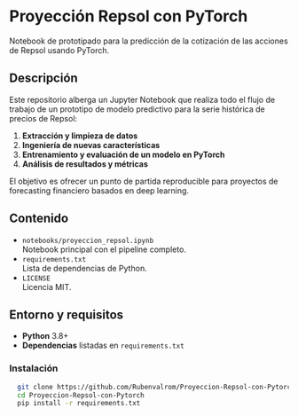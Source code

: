 # Proyección Repsol con PyTorch

Notebook de prototipado para la predicción de la cotización de las acciones de Repsol usando PyTorch.

## Descripción

Este repositorio alberga un Jupyter Notebook que realiza todo el flujo de trabajo de un prototipo de modelo predictivo para la serie histórica de precios de Repsol:

1. **Extracción y limpieza de datos**  
2. **Ingeniería de nuevas características**  
3. **Entrenamiento y evaluación de un modelo en PyTorch**  
4. **Análisis de resultados y métricas**

El objetivo es ofrecer un punto de partida reproducible para proyectos de forecasting financiero basados en deep learning.

## Contenido

- `notebooks/proyeccion_repsol.ipynb`  
  Notebook principal con el pipeline completo.  
- `requirements.txt`  
  Lista de dependencias de Python.  
- `LICENSE`  
  Licencia MIT.  

## Entorno y requisitos

- **Python** 3.8+  
- **Dependencias** listadas en `requirements.txt`

### Instalación
```bash
  git clone https://github.com/Rubenvalrom/Proyeccion-Repsol-con-Pytorch.git
  cd Proyeccion-Repsol-con-Pytorch
  pip install -r requirements.txt
```
